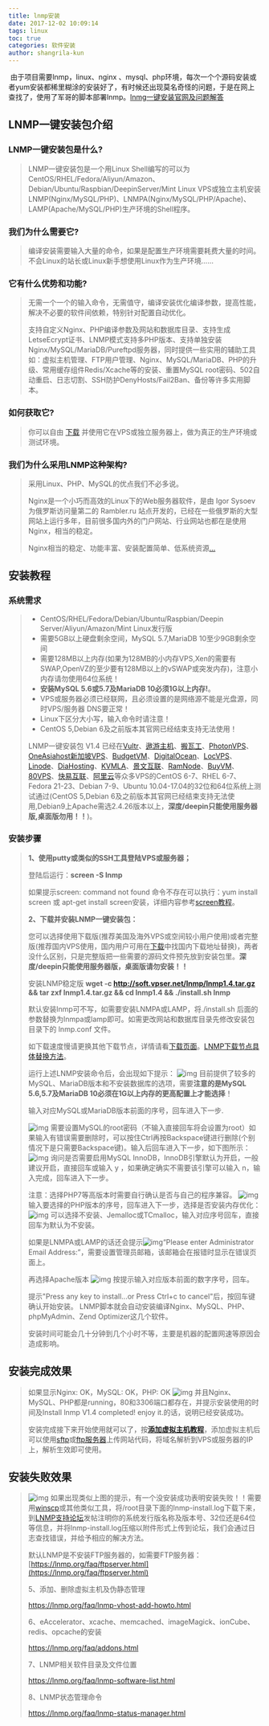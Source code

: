 ```yaml
---
title: lnmp安装
date: 2017-12-02 10:09:14
tags: linux
toc: true
categories: 软件安装
author: shangrila-kun
---
```


​	由于项目需要lnmp，linux、nginx 、mysql、php环境，每次一个个源码安装或者yum安装都稀里糊涂的安装好了，有时候还出现莫名奇怪的问题，于是在网上查找了，使用了军哥的脚本部署lnmp。[lnmg一键安装官网及问题解答](https://lnmp.org/install.html)

<!--more-->

## LNMP一键安装包介绍

### **LNMP一键安装包是什么?**

> LNMP一键安装包是一个用Linux Shell编写的可以为CentOS/RHEL/Fedora/Aliyun/Amazon、Debian/Ubuntu/Raspbian/DeepinServer/Mint Linux VPS或独立主机安装LNMP(Nginx/MySQL/PHP)、LNMPA(Nginx/MySQL/PHP/Apache)、LAMP(Apache/MySQL/PHP)生产环境的Shell程序。

### **我们为什么需要它?**

> 编译安装需要输入大量的命令，如果是配置生产环境需要耗费大量的时间。
> 不会Linux的站长或Linux新手想使用Linux作为生产环境……

### **它有什么优势和功能?**

> 无需一个一个的输入命令，无需值守，编译安装优化编译参数，提高性能，解决不必要的软件间依赖，特别针对配置自动优化。
>
> 支持自定义Nginx、PHP编译参数及网站和数据库目录、支持生成LetseEcrypt证书、LNMP模式支持多PHP版本、支持单独安装Nginx/MySQL/MariaDB/Pureftpd服务器，同时提供一些实用的辅助工具如：虚拟主机管理、FTP用户管理、Nginx、MySQL/MariaDB、PHP的升级、常用缓存组件Redis/Xcache等的安装、重置MySQL root密码、502自动重启、日志切割、SSH防护DenyHosts/Fail2Ban、备份等许多实用脚本。

### **如何获取它?**

> 你可以自由 [下载](https://lnmp.org/download.html) 并使用它在VPS或独立服务器上，做为真正的生产环境或测试环境。

### **我们为什么采用LNMP这种架构?**

> 采用Linux、PHP、MySQL的优点我们不必多说。
>
> Nginx是一个小巧而高效的Linux下的Web服务器软件，是由 Igor Sysoev 为俄罗斯访问量第二的 Rambler.ru 站点开发的，已经在一些俄罗斯的大型网站上运行多年，目前很多国内外的门户网站、行业网站也都在是使用Nginx，相当的稳定。
>
> Nginx相当的稳定、功能丰富、安装配置简单、低系统资源[…](https://lnmp.org/nginx.html)

## 安装教程

### 系统需求

> - CentOS/RHEL/Fedora/Debian/Ubuntu/Raspbian/Deepin Server/Aliyun/Amazon/Mint Linux发行版
> - 需要5GB以上硬盘剩余空间，MySQL 5.7,MariaDB 10至少9GB剩余空间
> - 需要128MB以上内存(如果为128MB的小内存VPS,Xen的需要有SWAP,OpenVZ的至少要有128MB以上的vSWAP或突发内存)，注意小内存请勿使用64位系统！
> - **安装MySQL 5.6或5.7及MariaDB 10必须1G以上内存!**。
> - VPS或服务器必须已经联网，且必须设置的是网络源不能是光盘源，同时VPS/服务器 DNS要正常！
> - Linux下区分大小写，输入命令时请注意！
> - CentOS 5,Debian 6及之前版本其官网已经结束支持无法使用！
>
> LNMP一键安装包 V1.4 已经在[Vultr](https://www.vpser.net/go/vultr)、[遨游主机](https://www.vpser.net/go/aoyohost)、[搬瓦工](https://www.vpser.net/go/bandwagonhost)、[PhotonVPS](https://www.vpser.net/go/photonvps)、[OneAsiahost新加坡VPS](https://www.vpser.net/go/oneasiahost)、[BudgetVM](https://www.vpser.net/go/budgetvm)、[DigitalOcean](https://www.vpser.net/go/digitalocean)、[LocVPS](https://www.vpser.net/go/locvps)、[Linode](https://www.vpser.net/go/linode)、[DiaHosting](https://www.vpser.net/go/diahosting)、[KVMLA](https://www.vpser.net/go/kvmla)、[景文互联](https://www.vpser.net/go/jwdns)、[RamNode](https://www.vpser.net/go/ramnode)、[BuyVM](https://www.vpser.net/go/buyvm)、[80VPS](https://www.vpser.net/go/80vps)、[快易互联](https://www.vpser.net/go/kiiyi)、[阿里云](https://www.vpser.net/go/aliyun)等众多VPS的CentOS 6-7、RHEL 6-7、Fedora 21-23、Debian 7-9、Ubuntu 10.04-17.04的32位和64位系统上测试通过(CentOS 5,Debian 6及之前版本其官网已经结束支持无法使用,Debian9上Apache需选2.4.26版本以上，**深度/deepin只能使用服务器版,桌面版勿用！！**)。

### 安装步骤

> **1、使用putty或类似的SSH工具登陆VPS或服务器；**
>
> 登陆后运行：**screen -S lnmp**
>
> 如果提示screen: command not found 命令不存在可以执行：yum install screen 或 apt-get install screen安装，详细内容参考[screen教程](https://www.vpser.net/manage/run-screen-lnmp.html)。
>
> **2、下载并安装LNMP一键安装包：**
>
> 您可以选择使用下载版(推荐美国及海外VPS或空间较小用户使用)或者完整版(推荐国内VPS使用，国内用户可用在[下载](https://lnmp.org/download.html)中找国内下载地址替换)，两者没什么区别，只是完整版把一些需要的源码文件预先放到安装包里。**深度/deepin只能使用服务器版，桌面版请勿安装！！**
>
> 安装LNMP稳定版
> **wget -c http://soft.vpser.net/lnmp/lnmp1.4.tar.gz && tar zxf lnmp1.4.tar.gz && cd lnmp1.4 && ./install.sh lnmp**
>
>
> 默认安装lnmp可不写，如需要安装LNMPA或LAMP，将./install.sh 后面的参数替换为lnmpa或lamp即可。如需更改网站和数据库目录先修改安装包目录下的 lnmp.conf 文件。
>
> 如下载速度慢请更换其他下载节点，详情请看[下载页面](https://lnmp.org/download.html)。[LNMP下载节点具体替换方法](https://lnmp.org/faq/lnmp-download-source.html)。
>
> 运行上述LNMP安装命令后，会出现如下提示：
> ![img](https://lnmp.org/images/1.4/lnmp1.4-install-1.png)
> 目前提供了较多的MySQL、MariaDB版本和不安装数据库的选项，需要**注意的是MySQL 5.6,5.7及MariaDB 10必须在1G以上内存的更高配置上才能选择**！
>
> 输入对应MySQL或MariaDB版本前面的序号，回车进入下一步.
>
> ![img](https://lnmp.org/images/1.4/lnmp1.4-install-2.png)
> 需要设置MySQL的root密码（不输入直接回车将会设置为root）如果输入有错误需要删除时，可以按住Ctrl再按Backspace键进行删除(个别情况下是只需要Backspace键)。输入后回车进入下一步，如下图所示：
> ![img](https://lnmp.org/images/1.4/lnmp1.4-install-3.png)
> 询问是否需要启用MySQL InnoDB，InnoDB引擎默认为开启，一般建议开启，直接回车或输入 y ，如果确定确实不需要该引擎可以输入 n，输入完成，回车进入下一步。
>
> 注意：选择PHP7等高版本时需要自行确认是否与自己的程序兼容。
> ![img](https://lnmp.org/images/1.4/lnmp1.4-install-4.png)
> 输入要选择的PHP版本的序号，回车进入下一步，选择是否安装内存优化：
> ![img](https://lnmp.org/images/1.4/lnmp1.4-install-5.png)
> 可以选择不安装、Jemalloc或TCmalloc，输入对应序号回车，直接回车为默认为不安装。
>
> 如果是LNMPA或LAMP的话还会提示![img](https://lnmp.org/images/1.4/lnmp1.4-install-6.png)“Please enter Administrator Email Address:”，需要设置管理员邮箱，该邮箱会在报错时显示在错误页面上。
>
> 再选择Apache版本
> ![img](https://lnmp.org/images/1.4/lnmp1.4-install-7.png)
> 按提示输入对应版本前面的数字序号，回车。
>
> 提示"Press any key to install...or Press Ctrl+c to cancel"后，按回车键确认开始安装。 
> LNMP脚本就会自动安装编译Nginx、MySQL、PHP、phpMyAdmin、Zend Optimizer这几个软件。
>
> 安装时间可能会几十分钟到几个小时不等，主要是机器的配置网速等原因会造成影响。

## 安装完成效果

> 如果显示Nginx: OK，MySQL: OK，PHP: OK
> ![img](https://lnmp.org/images/1.4/lnmp1.4-install-success.png)
> 并且Nginx、MySQL、PHP都是running，80和3306端口都存在，并提示安装使用的时间及Install lnmp V1.4 completed! enjoy it.的话，说明已经安装成功。
>
> 安装完成接下来开始使用就可以了，按[**添加虚拟主机教程**](https://lnmp.org/faq/lnmp-vhost-add-howto.html)，添加虚拟主机后可以使用[sftp](https://lnmp.org/faq/sftp.html)或[ftp服务器](https://lnmp.org/faq/ftpserver.html)上传网站代码，将域名解析到VPS或服务器的IP上，解析生效即可使用。

## 安装失败效果

> ![img](https://lnmp.org/images/1.4/lnmp1.4-install-failed.png)
> 如果出现类似上图的提示，有一个没安装成功表明安装失败！！需要用[winscp](http://www.vpser.net/manage/winscp.html)或其他类似工具，将/root目录下面的lnmp-install.log下载下来，到[LNMP支持论坛](http://bbs.vpser.net/forum-25-1.html)发帖注明你的系统发行版名称及版本号、32位还是64位等信息，并将lnmp-install.log压缩以附件形式上传到论坛，我们会通过日志查找错误，并给予相应的解决方法。
>
> 默认LNMP是不安装FTP服务器的，如需要FTP服务器：[https://lnmp.org/faq/ftpserver.html](https://lnmp.org/faq/ftpserver.html)
>
> 5、添加、删除虚拟主机及伪静态管理
>
> https://lnmp.org/faq/lnmp-vhost-add-howto.html
>
> 6、eAccelerator、xcache、memcached、imageMagick、ionCube、redis、opcache的安装
>
> https://lnmp.org/faq/addons.html
>
> 7、LNMP相关软件目录及文件位置
>
> https://lnmp.org/faq/lnmp-software-list.html
>
> 8、LNMP状态管理命令
>
> https://lnmp.org/faq/lnmp-status-manager.html



